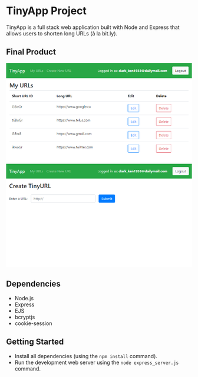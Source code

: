 # TinyApp Project

TinyApp is a full stack web application built with Node and Express that allows users to shorten long URLs (à la bit.ly).

## Final Product

!["screenshot description"](/docs/urls_page.PNG)
!["screenshot description"](/docs/add_url_page.PNG)

## Dependencies

- Node.js
- Express
- EJS
- bcryptjs
- cookie-session

## Getting Started

- Install all dependencies (using the `npm install` command).
- Run the development web server using the `node express_server.js` command.